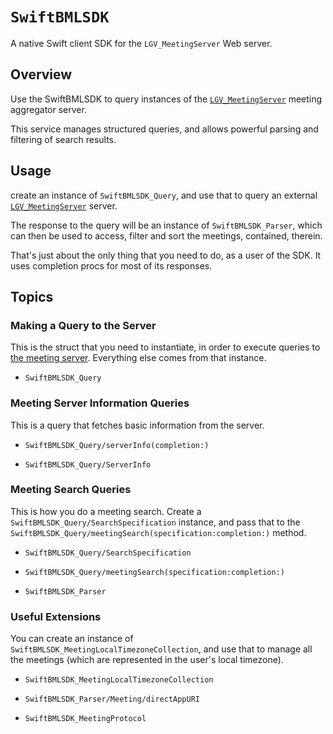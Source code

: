 # ``SwiftBMLSDK``

A native Swift client SDK for the `LGV_MeetingServer` Web server.

## Overview

Use the SwiftBMLSDK to query instances of the [`LGV_MeetingServer`](https://github.com/LittleGreenViper/LGV_MeetingServer) meeting aggregator server.

This service manages structured queries, and allows powerful parsing and filtering of search results.

## Usage

create an instance of ``SwiftBMLSDK_Query``, and use that to query an external [`LGV_MeetingServer`](https://github.com/LittleGreenViper/LGV_MeetingServer) server.

The response to the query will be an instance of ``SwiftBMLSDK_Parser``, which can then be used to access, filter and sort the meetings, contained, therein.

That's just about the only thing that you need to do, as a user of the SDK. It uses completion procs for most of its responses.

## Topics

### Making a Query to the Server

This is the struct that you need to instantiate, in order to execute queries to [the meeting server](https://github.com/LittleGreenViper/LGV_MeetingServer). Everything else comes from that instance.

- ``SwiftBMLSDK_Query``

### Meeting Server Information Queries

This is a query that fetches basic information from the server.

- ``SwiftBMLSDK_Query/serverInfo(completion:)``

- ``SwiftBMLSDK_Query/ServerInfo``

### Meeting Search Queries

This is how you do a meeting search. Create a ``SwiftBMLSDK_Query/SearchSpecification`` instance, and pass that to the ``SwiftBMLSDK_Query/meetingSearch(specification:completion:)`` method.

- ``SwiftBMLSDK_Query/SearchSpecification``

- ``SwiftBMLSDK_Query/meetingSearch(specification:completion:)``

- ``SwiftBMLSDK_Parser``

### Useful Extensions

You can create an instance of ``SwiftBMLSDK_MeetingLocalTimezoneCollection``, and use that to manage all the meetings (which are represented in the user's local timezone).

- ``SwiftBMLSDK_MeetingLocalTimezoneCollection``

- ``SwiftBMLSDK_Parser/Meeting/directAppURI``

- ``SwiftBMLSDK_MeetingProtocol``

